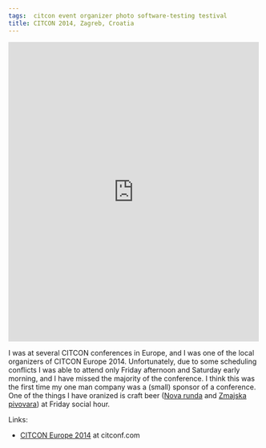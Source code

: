 ```yaml
---
tags:  citcon event organizer photo software-testing testival
title: CITCON 2014, Zagreb, Croatia
---
```

<iframe src="https://www.facebook.com/plugins/post.php?href=https%3A%2F%2Fwww.facebook.com%2Fmedia%2Fset%2F%3Fset%3Da.10153749618107290.1073741852.735252289%26type%3D3&width=500" width="500" height="597" style="border:none;overflow:hidden" scrolling="no" frameborder="0" allowTransparency="true"></iframe>

I was at several CITCON conferences in Europe, and I was one of the local organizers of CITCON Europe 2014. Unfortunately, due to some scheduling conflicts I was able to attend only Friday afternoon and Saturday early morning, and I have missed the majority of the conference. I think this was the first time my one man company was a (small) sponsor of a conference. One of the things I have oranized is craft beer ([Nova runda](http://novarunda.com/) and [Zmajska pivovara](http://www.zmajskapivovara.hr/)) at Friday social hour.

Links:

- [CITCON Europe 2014](http://citconf.com/archive/zagreb2014/) at citconf.com
